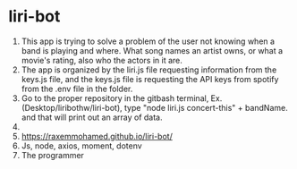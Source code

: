 # liri-bot
1. This app is trying to solve a problem of the user not knowing when a band is playing and where. What song names an artist owns, or what a movie's rating, also who the actors in it are.
2. The app is organized by the liri.js file requesting information from the keys.js file, and the keys.js file is requesting the API keys from spotify from the .env file in the folder.
3. Go to the proper repository in the gitbash terminal, Ex. (Desktop/liribothw/liri-bot), type "node liri.js concert-this" + bandName. and that will print out an array of data.
4. 
5. https://raxemmohamed.github.io/liri-bot/
6. Js, node, axios, moment, dotenv
7. The programmer